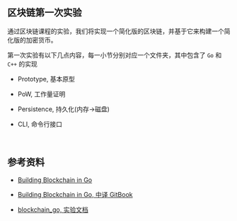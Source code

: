 ##	区块链第一次实验

通过区块链课程的实验，我们将实现一个简化版的区块链，并基于它来构建一个简化版的加密货币。

第一次实验有以下几点内容，每一小节分别对应一个文件夹，其中包含了 `Go` 和 `C++` 的实现

*	Prototype, 基本原型

*	PoW, 工作量证明

*	Persistence, 持久化(内存->磁盘)

*	CLI, 命令行接口

<br>

##	参考资料

*	[Building Blockchain in Go](https://jeiwan.cc/)

*	[Building Blockchain in Go, 中译 GitBook](https://liuchengxu.gitbook.io/blockchain/)

*	[blockchain_go, 实验文档](https://github.com/jJayyyyyyy/USTC-2018-Smester-1/blob/master/Blockchain/test00/blockchain_go.pdf)

<br>
